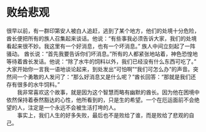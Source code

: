 # 败给悲观



很早以前，有一群印第安人被白人追赶，逃到了某个地方，他们的处境十分危险，酋长便把所有的族人召集起来谈话。他说：“有些事我必须告诉大家，我们的处境看起来很不妙。我这里有一个好消息，也有一个坏消息。” 族人中间立刻起了一阵骚动。 酋长说：“首先我要告诉你们坏消息。”所有的人都紧张地站着，神色恐惶地等待着酋长发话。他说：“除了水牛的饲料以外，我们已经没有什么东西可吃了。” 大家开始你一言我一语地谈论起来，到处发出“可怕啊”“我们可怎么办”的声音。突然间一个勇敢的人发问了：“那么好消息又是什么呢？”酋长回答：“那就是我们还存有很多的水牛饲料。”  
　　我非常喜欢这个故事，就是因为这个智慧而略有幽默的酋长。因为他在困境中依然保持着泰然豁达的心性，他所看到的，只是生的希望。一个在厄运面前不会绝望的人，注定是一个永远不会被生活打垮的人。  
　　事实上，我们人生的好多失败，最后也不是败给了谁，而是败给了悲观的自己。
  